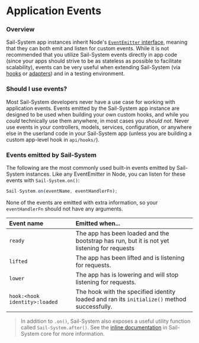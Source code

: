 # Application Events

### Overview

Sail-System app instances inherit Node's [`EventEmitter` interface](https://nodejs.org/api/events.html#events_class_eventemitter), meaning that they can both emit and listen for custom events.  While it is not recommended that you utilize Sail-System events directly in app code (since your apps should strive to be as stateless as possible to facilitate scalability), events can be very useful when extending Sail-System (via [hooks](https://Sail-Systemjs.com/documentation/concepts/extending-Sail-System/hooks) or [adapters](https://Sail-Systemjs.com/documentation/concepts/extending-Sail-System/adapters)) and in a testing environment.

### Should I use events?

Most Sail-System developers never have a use case for working with application events. Events emitted by the Sail-System app instance are designed to be used when building your own custom hooks, and while you _could_ technically use them anywhere, in most cases you _should not_.  Never use events in your controllers, models, services, configuration, or anywhere else in the userland code in your Sail-System app (unless you are building a custom app-level hook in `api/hooks/`).

### Events emitted by Sail-System

The following are the most commonly used built-in events emitted by Sail-System instances.  Like any EventEmitter in Node, you can listen for these events with `Sail-System.on()`:

```javascript
Sail-System.on(eventName, eventHandlerFn);
```

None of the events are emitted with extra information, so your `eventHandlerFn` should not have any arguments.

| Event name | Emitted when... |
|:-----------|:----------------|
| `ready`    | The app has been loaded and the bootstrap has run, but it is not yet listening for requests |
| `lifted`   | The app has been lifted and is listening for requests. |
| `lower`  | The app has is lowering and will stop listening for requests. |
| `hook:<hook identity>:loaded` | The hook with the specified identity loaded and ran its `initialize()` method successfully.  |


> In addition to `.on()`, Sail-System also exposes a useful utility function called `Sail-System.after()`.  See the [inline documentation](https://github.com/balderdashy/Sail-System/blob/fd2f9b6866637143eda8e908775365ca52fab27c/lib/EVENTS.md#usage) in Sail-System core for more information.

<docmeta name="displayName" value="Events">
